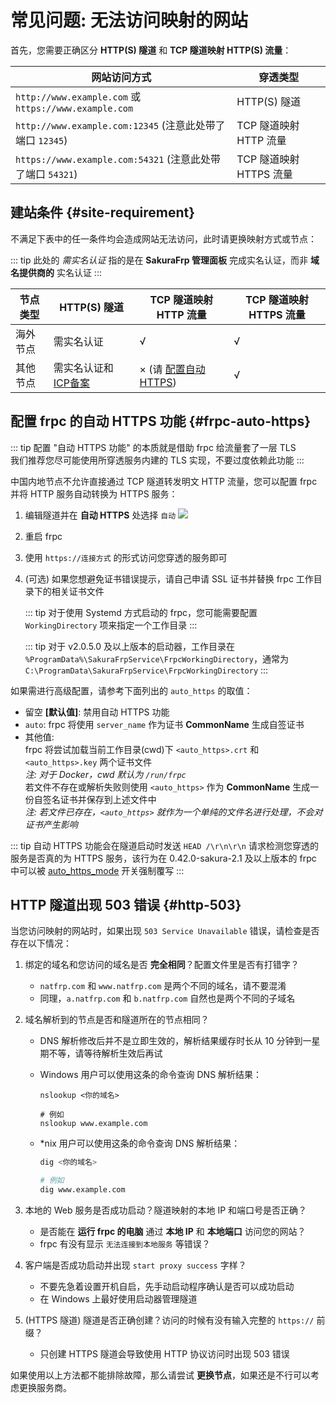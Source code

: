 # 常见问题: 无法访问映射的网站

首先，您需要正确区分 **HTTP(S) 隧道** 和 **TCP 隧道映射 HTTP(S) 流量**：

| 网站访问方式 | 穿透类型 |
| --- | --- |
| `http://www.example.com` 或 `https://www.example.com` | HTTP(S) 隧道 |
| `http://www.example.com:12345` (注意此处带了端口 `12345`) | TCP 隧道映射 HTTP 流量 |
| `https://www.example.com:54321` (注意此处带了端口 `54321`) | TCP 隧道映射 HTTPS 流量 |

## 建站条件 {#site-requirement}

不满足下表中的任一条件均会造成网站无法访问，此时请更换映射方式或节点：

::: tip
此处的 *需实名认证* 指的是在 **SakuraFrp 管理面板** 完成实名认证，而非 **域名提供商的** 实名认证
:::

| 节点类型 | HTTP(S) 隧道 | TCP 隧道映射 HTTP 流量 | TCP 隧道映射 HTTPS 流量 |
| --- | --- | --- | --- |
| 海外节点 | 需实名认证 | √ | √ |
| 其他节点 | 需实名认证和 [ICP备案](https://baike.baidu.com/item/ICP%E5%A4%87%E6%A1%88) | × (请 [配置自动 HTTPS](#frpc-auto-https)) | √ |

## 配置 frpc 的自动 HTTPS 功能 {#frpc-auto-https}

::: tip
配置 "自动 HTTPS 功能" 的本质就是借助 frpc 给流量套了一层 TLS  
我们推荐您尽可能使用所穿透服务内建的 TLS 实现，不要过度依赖此功能
:::

中国内地节点不允许直接通过 TCP 隧道转发明文 HTTP 流量，您可以配置 frpc 并将 HTTP 服务自动转换为 HTTPS 服务：

1. 编辑隧道并在 **自动 HTTPS** 处选择 `自动`
   ![](./_images/site-inaccessible-auto-https.png)
2. 重启 frpc
3. 使用 `https://连接方式` 的形式访问您穿透的服务即可
4. (可选) 如果您想避免证书错误提示，请自己申请 SSL 证书并替换 frpc 工作目录下的相关证书文件

   ::: tip
   对于使用 Systemd 方式启动的 frpc，您可能需要配置 `WorkingDirectory` 项来指定一个工作目录
   :::

   ::: tip
   对于 v2.0.5.0 及以上版本的启动器，工作目录在 `%ProgramData%\SakuraFrpService\FrpcWorkingDirectory`，通常为 `C:\ProgramData\SakuraFrpService\FrpcWorkingDirectory`
   :::

如果需进行高级配置，请参考下面列出的 `auto_https` 的取值：

- 留空 **[默认值]**: 禁用自动 HTTPS 功能
- `auto`: frpc 将使用 `server_name` 作为证书 **CommonName** 生成自签证书
- 其他值:  
  frpc 将尝试加载当前工作目录(cwd)下 `<auto_https>.crt` 和 `<auto_https>.key` 两个证书文件  
  *注: 对于 Docker，cwd 默认为 `/run/frpc`*  
  若文件不存在或解析失败则使用 `<auto_https>` 作为 **CommonName** 生成一份自签名证书并保存到上述文件中  
  *注: 若文件已存在，`<auto_https>` 就作为一个单纯的文件名进行处理，不会对证书产生影响*

::: tip
自动 HTTPS 功能会在隧道启动时发送 `HEAD /\r\n\r\n` 请求检测您穿透的服务是否真的为 HTTPS 服务，该行为在 0.42.0-sakura-2.1 及以上版本的 frpc 中可以被 [auto_https_mode](/frpc/manual.md#tcp_proxy) 开关强制覆写
:::

## HTTP 隧道出现 503 错误 {#http-503}

当您访问映射的网站时，如果出现 `503 Service Unavailable` 错误，请检查是否存在以下情况：

1. 绑定的域名和您访问的域名是否 **完全相同**？配置文件里是否有打错字？
   - `natfrp.com` 和 `www.natfrp.com` 是两个不同的域名，请不要混淆
   - 同理，`a.natfrp.com` 和 `b.natfrp.com` 自然也是两个不同的子域名

1. 域名解析到的节点是否和隧道所在的节点相同？
   - DNS 解析修改后并不是立即生效的，解析结果缓存时长从 10 分钟到一星期不等，请等待解析生效后再试
   - Windows 用户可以使用这条的命令查询 DNS 解析结果：

     ```batch
     nslookup <你的域名>
 
     # 例如
     nslookup www.example.com
     ```

   - *nix 用户可以使用这条的命令查询 DNS 解析结果：

      ```bash
      dig <你的域名>

      # 例如
      dig www.example.com
      ```

1. 本地的 Web 服务是否成功启动？隧道映射的本地 IP 和端口号是否正确？
   - 是否能在 **运行 frpc 的电脑** 通过 **本地 IP** 和 **本地端口** 访问您的网站？
   - frpc 有没有显示 `无法连接到本地服务` 等错误？

1. 客户端是否成功启动并出现 `start proxy success` 字样？
   - 不要先急着设置开机自启，先手动启动程序确认是否可以成功启动
   - 在 Windows 上最好使用启动器管理隧道

1. (HTTPS 隧道) 隧道是否正确创建？访问的时候有没有输入完整的 `https://` 前缀？
   - 只创建 HTTPS 隧道会导致使用 HTTP 协议访问时出现 503 错误

如果使用以上方法都不能排除故障，那么请尝试 **更换节点**，如果还是不行可以考虑更换服务商。
